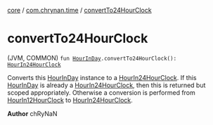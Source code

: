 [core](../index.md) / [com.chrynan.time](index.md) / [convertTo24HourClock](./convert-to24-hour-clock.md)

# convertTo24HourClock

(JVM, COMMON) `fun `[`HourInDay`](-hour-in-day/index.md)`.convertTo24HourClock(): `[`HourIn24HourClock`](-hour-in24-hour-clock/index.md)

Converts this [HourInDay](-hour-in-day/index.md) instance to a [HourIn24HourClock](-hour-in24-hour-clock/index.md). If this [HourInDay](-hour-in-day/index.md) is already a [HourIn24HourClock](-hour-in24-hour-clock/index.md),
then this is returned but scoped appropriately. Otherwise a conversion is performed from [HourIn12HourClock](-hour-in12-hour-clock/index.md) to
[HourIn24HourClock](-hour-in24-hour-clock/index.md).

**Author**
chRyNaN

